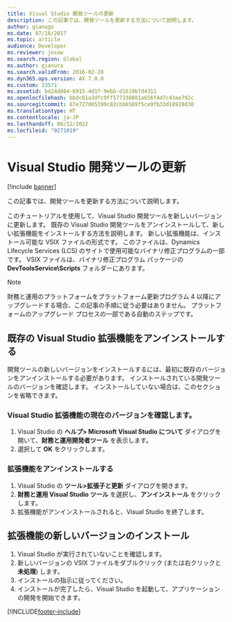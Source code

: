 ```yaml
---
title: Visual Studio 開発ツールの更新
description: この記事では、開発ツールを更新する方法について説明します。
author: gianugo
ms.date: 07/18/2017
ms.topic: article
audience: Developer
ms.reviewer: josaw
ms.search.region: Global
ms.author: gianura
ms.search.validFrom: 2016-02-28
ms.dyn365.ops.version: AX 7.0.0
ms.custom: 33571
ms.assetid: bd24d864-6915-4d17-9ebb-d1619b7d4311
ms.openlocfilehash: bbdc61a3dfc9ff577330881a656f4d7c43ae792c
ms.sourcegitcommit: 87e727005399c82cbb6509f5ce9fb33d18928d30
ms.translationtype: HT
ms.contentlocale: ja-JP
ms.lasthandoff: 08/12/2022
ms.locfileid: "9271019"
---
```

# <a name="update-the-visual-studio-development-tools"></a>Visual Studio 開発ツールの更新

[!include [banner](../includes/banner.md)]

この記事では、開発ツールを更新する方法について説明します。

このチュートリアルを使用して、Visual Studio 開発ツールを新しいバージョンに更新します。 既存の Visual Studio 開発ツールをアンインストールして、新しい拡張機能をインストールする方法を説明します。 新しい拡張機能は、インストール可能な VSIX ファイルの形式です。 このファイルは、Dynamics Lifecycle Services (LCS) のサイトで使用可能なバイナリ修正プログラムの一部です。 VSIX ファイルは、バイナリ修正プログラム パッケージの **DevToolsService\\Scripts** フォルダーにあります。 

> [!NOTE]
> 財務と運用のプラットフォームをプラットフォーム更新プログラム 4 以降にアップグレードする場合、この記事の手順に従う必要はありません。 プラットフォームのアップグレード プロセスの一部である自動のステップです。

## <a name="uninstall-the-existing-visual-studio-extension"></a>既存の Visual Studio 拡張機能をアンインストールする
開発ツールの新しいバージョンをインストールするには、最初に既存のバージョンをアンインストールする必要があります。 インストールされている開発ツールのバージョンを確認します。 インストールしていない場合は、このセクションを省略できます。

### <a name="verify-your-current-version-of-the-visual-studio-extension"></a>Visual Studio 拡張機能の現在のバージョンを確認します。

1.  Visual Studio の **ヘルプ&gt; Microsoft Visual Studio について** ダイアログを開いて、**財務と運用開発者ツール** を表示します。
2.  選択して **OK** をクリックします。

### <a name="uninstall-the-extension"></a>拡張機能をアンインストールする

1.  Visual Studio の **ツール&gt;拡張子と更新** ダイアログを開きます。
2.  **財務と運用 Visual Studio ツール** を選択し、**アンインストール** をクリックします。
3.  拡張機能がアンインストールされると、Visual Studio を終了します。

## <a name="install-a-new-version-of-the-extension"></a>拡張機能の新しいバージョンのインストール
1.  Visual Studio が実行されていないことを確認します。
2.  新しいバージョンの VSIX ファイルをダブルクリック (または右クリックと **未処理**) します。
3.  インストールの指示に従ってください。
4.  インストールが完了したら、Visual Studio を起動して、アプリケーションの開発を開始できます。






[!INCLUDE[footer-include](../../../includes/footer-banner.md)]
